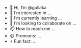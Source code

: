 - 👋 Hi, I’m @gollaka
- 👀 I’m interested in ...
- 🌱 I’m currently learning ...
- 💞️ I’m looking to collaborate on ...
- 📫 How to reach me ...
- 😄 Pronouns: ...
- ⚡ Fun fact: ...

<!---
gollaka/gollaka is a ✨ special ✨ repository because its `README.md` (this file) appears on your GitHub profile.
You can click the Preview link to take a look at your changes.
--->
